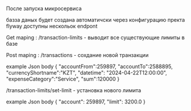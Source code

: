 

После запуска микросервиса

базза даных будет создана автоматичски через конфигурацию пректа flyway 
доступны нескольок endpont 

Get maping : 
/transaction-limits - выводит все существующие лимиты в базе 

Post maping :
/transactions - сохдание новой транзакции

example Json body 
{
    "accountFrom":259897,
    "accountTo":2588895,
    "currencyShortname":"KZT",
    "datetime": "2024-04-22T12:00:00",
    "expenseCategory":"Service",
    "sum":120000
}

/transaction-limits/set-limit - установка нового лимита 

example Json body 
{
    "account": 259897,
    "limit": 3200.0
}
